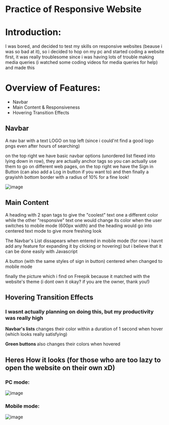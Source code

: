 # Practice of Responsive Website

<h1>Introduction:</h1>
<p>I was bored, and decided to test my skills on responsive websites (beause i was so bad at it), so i decided to hop on my pc and started coding a website first, it was really troublesome since i was having lots of trouble making media queries (i watched some coding videos for media queries for help) and made this</p>

<h1>Overview of Features:</h1>
<ul>
  <li>Navbar</li>
  <li>Main Content & Responsiveness</li>
  <li>Hovering Transition Effects</li>
</ul>
<h2>Navbar</h2>

<p>A nav bar with a text LOGO on top left (since i could'nt find a good logo pngs even after hours of searching)</p> <p> on the top right we have basic navbar options (unordered list flexed into lying down in row), they are actually anchor tags so you can actually use them to go on different web pages, on the top right we have the Sign in Button (can also add a Log in button if you want to) and then finally a grayishh bottom border with a radius of 10% for a fine look! </p>

![image](https://github.com/user-attachments/assets/82d8d16a-9fd7-4b69-9d3b-e9d765f31275)

<h2>Main Content</h2>

<p>A heading with 2 span tags to give the "coolest" text one a different color while the other "responsive" text one would change its color when the user switches to mobile mode (600px width) and the heading would go into centered text mode to give more freshing look</p>

<p>The Navbar's List dissapears when entered in mobile mode (for now i havnt add any feature for expanding it by clicking or hovering) but i believe that it can be done easily with Javascript</p>

<p>A button (with the same styles of sign in button) centered when changed to mobile mode</p>

<p>finally the picture which i find on Freepik because it matched with the website's theme (i dont own it okay? if you are the owner, thank you!)</p>

<h2>Hovering Transition Effects</h2>
<h3>I wasnt actually planning on doing this, but my productivity was really high</h3>
<p><b>Navbar's lists </b> changes their color within a duration of 1 second when hover (which looks really satisfying)</p>
<p><b>Green buttons </b> also changes their colors when hovered</p>

<h2>Heres How it looks (for those who are too lazy to open the website on their own xD)</h2>

<h3>PC mode:</h3>

![image](https://github.com/user-attachments/assets/6a4f097f-c8a3-4772-81d4-371afb1c352b)

<h3>Mobile mode:</h3>

![image](https://github.com/user-attachments/assets/bd77fe87-420c-40bc-be3f-68885294be26)








